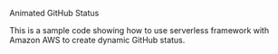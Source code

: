 Animated GitHub Status

This is a sample code showing how to use serverless framework with Amazon AWS to create dynamic GitHub status.
